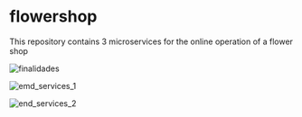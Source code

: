# flowershop
This repository contains 3 microservices for the online operation of a flower shop

![finalidades](https://user-images.githubusercontent.com/26811984/73300469-cf5a1d00-41ef-11ea-98d8-47410c86e87c.png)



![emd_services_1](https://user-images.githubusercontent.com/26811984/73300470-cf5a1d00-41ef-11ea-86ea-d52e1226b66f.png)



![end_services_2](https://user-images.githubusercontent.com/26811984/73300471-cff2b380-41ef-11ea-94ef-5b4b9bc00b95.png)

